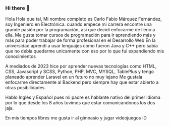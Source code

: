 ### Hi there 👋

Hola Hola que tal, Mi nombre completo es Carlo Fabio Márquez Fernández, soy Ingeniero en Electrónica.
cuando empece mi carrera encontre una grande pasión por la programación, asi que decidí enfocarme de lleno a ella.
Me gusta tomar cursos de programación para ir aprendiendo más y más para poder trabajar de forma profesional en el Desarrollo Web
En la universidad aprendí a usar lenguajes como fueron Java y C++ pero sabía que no debía quedarme unicamente con eso por lo que fui expandiendo mis conocimientos

A mediados de 2023 hice por aprender nuevas tecnologías como HTML, CSS, Javascript y SCSS,
Python, PHP, MVC, MYSQL, TablePlus y tengo planeado aprender Laravel en un futuro no muy lejano
Me gustaía enfocarme directamente al Backend pero siempre hay que estar abierto a otras posibilidades.

Hablo Inglés y Español pues mi padre es hablante nativo del primer idioma por lo que desde los 8 años tuvimos que estar comunicandonos los dos jaja.


En mis tiempos libres me gusta ir al gimnasio y jugar videojuegos :D

